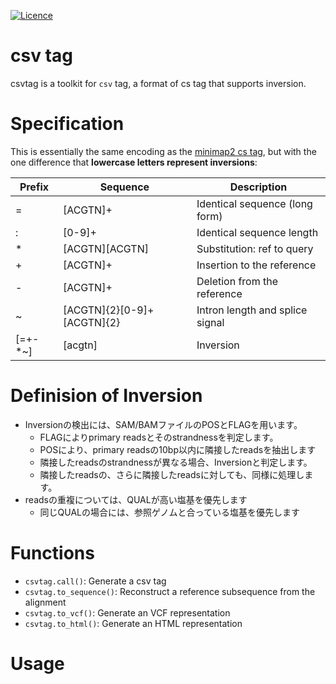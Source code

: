 [![Licence](https://img.shields.io/badge/License-MIT-9cf.svg?style=flat-square)](https://choosealicense.com/licenses/mit/)

# csv tag

csvtag is a toolkit for `csv` tag, a format of cs tag that supports inversion.

# Specification

This is essentially the same encoding as the [minimap2 cs tag](https://lh3.github.io/minimap2/minimap2.html#10), but with the one difference that **lowercase letters represent inversions**:

| Prefix  | Sequence                   | Description                     |
| ------- | -------------------------- | ------------------------------- |
| =       | [ACGTN]+                   | Identical sequence (long form)  |
| :       | [0-9]+                     | Identical sequence length       |
| *       | [ACGTN][ACGTN]             | Substitution: ref to query      |
| +       | [ACGTN]+                   | Insertion to the reference      |
| -       | [ACGTN]+                   | Deletion from the reference     |
| ~       | [ACGTN]{2}[0-9]+[ACGTN]{2} | Intron length and splice signal |
| [=+-*~] | [acgtn]                    | Inversion                       |

# Definision of Inversion

- Inversionの検出には、SAM/BAMファイルのPOSとFLAGを用います。
  - FLAGによりprimary readsとそのstrandnessを判定します。
  - POSにより、primary readsの10bp以内に隣接したreadsを抽出します
  - 隣接したreadsのstrandnessが異なる場合、Inversionと判定します。
  - 隣接したreadsの、さらに隣接したreadsに対しても、同様に処理します。
- readsの重複については、QUALが高い塩基を優先します
  - 同じQUALの場合には、参照ゲノムと合っている塩基を優先します


# Functions

- `csvtag.call()`: Generate a csv tag
- `csvtag.to_sequence()`: Reconstruct a reference subsequence from the alignment
- `csvtag.to_vcf()`: Generate an VCF representation
- `csvtag.to_html()`: Generate an HTML representation


# Usage

